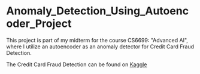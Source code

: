 # Anomaly_Detection_Using_Autoencoder_Project

This project is part of my midterm for the course CS6699: "Advanced AI", where I utilize an autoencoder as an anomaly detector for Credit Card Fraud Detection. 

The Credit Card Fraud Detection can be found on [Kaggle](https://www.kaggle.com/datasets/mlg-ulb/creditcardfraud)
